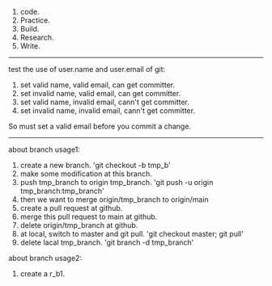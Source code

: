 1. code.
2. Practice.
3. Build.
4. Research. 
5. Write.

------------------------

test the use of user.name and user.email of git:  
1. set valid name, valid email, can get committer. 
2. set invalid name, valid email, can get committer.
3. set valid name, invalid email, cann't get committer.
4. set invalid name, invalid email, cann't get committer.  

So must set a valid email before you commit a change. 

------------------------
about branch usage1: 
1. create a new branch. 'git checkout -b tmp_b'
2. make some modification at this branch.
3. push tmp_branch to origin tmp_branch. 'git push -u origin tmp_branch:tmp_branch'
4. then we want to merge origin/tmp_branch to origin/main
5. create a pull request at github.
6. merge this pull request to main at github.
7. delete origin/tmp_branch at github.
8. at local, switch to master and git pull. 'git checkout master; git pull'
9. delete lacal tmp_branch. 'git branch -d tmp_branch'

about branch usage2:
1. create a r_b1. 

